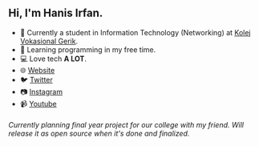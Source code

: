 ## Hi, I'm Hanis Irfan.

- :school: Currently a student in Information Technology (Networking) at [Kolej Vokasional Gerik](http://www.kvgerik.com).
- :book: Learning programming in my free time.
- :computer: Love tech **A LOT**.
- 🌐 [Website](https://hanisirfan.xyz)
- 🐦 [Twitter](https://twitter.com/mhanisirfan)
- 📷 [Instagram](https://instagram.com/m.hanisirfan)
- 📹 [Youtube](https://www.youtube.com/channel/UCR89O-Myy-gmMVWj_MoISCQ)


###### Currently planning final year project for our college with my friend. Will release it as open source when it's done and finalized.
